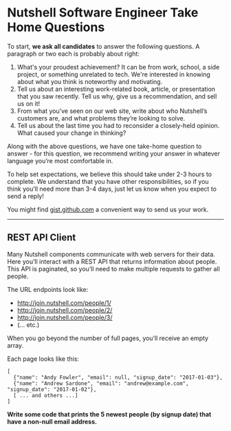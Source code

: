 # Nutshell Software Engineer Take Home Questions

To start, **we ask all candidates** to answer the following questions. A paragraph or two each is probably about right:

1. What's your proudest achievement? It can be from work, school, a side project, or something unrelated to tech. We're interested in knowing about what you think is noteworthy and motivating.
2. Tell us about an interesting work-related book, article, or presentation that you saw recently. Tell us why, give us a recommendation, and sell us on it!
3. From what you’ve seen on our web site, write about who Nutshell’s customers are, and what problems they’re looking to solve.
4. Tell us about the last time you had to reconsider a closely-held opinion. What caused your change in thinking?

Along with the above questions, we have one take-home question to answer - for this question, we recommend writing your answer in whatever language you’re most comfortable in.

To help set expectations, we believe this should take under 2-3 hours to complete. We understand that you have other responsibilities, so if you think you’ll need more than 3-4 days, just let us know when you expect to send a reply!

You might find [gist.github.com](https://gist.github.com/) a convenient way to send us your work.

---

## REST API Client

Many Nutshell components communicate with web servers for their data. Here you’ll interact with a REST API that returns information about people. This API is paginated, so you’ll need to make multiple requests to gather all people.

The URL endpoints look like:

- http://join.nutshell.com/people/1/
- http://join.nutshell.com/people/2/
- http://join.nutshell.com/people/3/
- (... etc.)

When you go beyond the number of full pages, you’ll receive an empty array.

Each page looks like this:

```
[
  {"name": "Andy Fowler", "email": null, "signup_date": "2017-01-03"},
  {"name": "Andrew Sardone", "email": "andrew@example.com", "signup_date": "2017-01-02"},
  [ ... and others ...]
]
```

**Write some code that prints the 5 newest people (by signup date) that have a non-null email address.**
